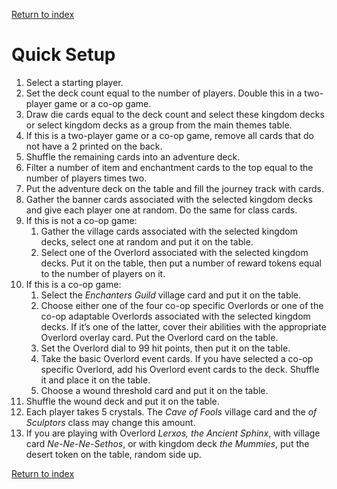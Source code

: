 [Return to index](README.md)

# Quick Setup

1. Select a starting player.
1. Set the deck count equal to the number of players. Double this in a two-player game or a co-op game.
1. Draw die cards equal to the deck count and select these kingdom decks or select kingdom decks as a group from the
   main themes table.
1. If this is a two-player game or a co-op game, remove all cards that do not have a 2 printed on the back.
1. Shuffle the remaining cards into an adventure deck.
1. Filter a number of item and enchantment cards to the top equal to the number of players times two.
1. Put the adventure deck on the table and fill the journey track with cards.
1. Gather the banner cards associated with the selected kingdom decks and give each player one at random. Do the same
   for class cards.
1. If this is not a co-op game:
   1. Gather the village cards associated with the selected kingdom decks, select one at random and put it on the table.
   1. Select one of the Overlord associated with the selected kingdom decks. Put it on the table, then put a number of
      reward tokens equal to the number of players on it.
1. If this is a co-op game:
   1. Select the *Enchanters Guild* village card and put it on the table.
   1. Choose either one of the four co-op specific Overlords or one of the co-op adaptable Overlords associated with the
      selected kingdom decks. If it’s one of the latter, cover their abilities with the appropriate Overlord overlay card.
      Put the Overlord card on the table.
   1. Set the Overlord dial to 99 hit points, then put it on the table.
   1. Take the basic Overlord event cards. If you have selected a co-op specific Overlord, add his Overlord event cards to
      the deck. Shuffle it and place it on the table.
   1. Choose a wound threshold card and put it on the table.
1. Shuffle the wound deck and put it on the table.
1. Each player takes 5 crystals. The *Cave of Fools* village card and the *of Sculptors* class may change this amount.
1. If you are playing with Overlord *Lerxos, the Ancient Sphinx*, with village card *Ne-Ne-Ne-Sethos*, or with kingdom deck
   *the Mummies*, put the desert token on the table, random side up.

[Return to index](README.md)
